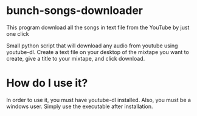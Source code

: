 # bunch-songs-downloader
This program download all the songs in text file from the YouTube by just one click


Small python script that will download any audio from youtube using youtube-dl. Create a text file on your desktop of the mixtape you want to create, give a title to your mixtape, and click download.


# How do I use it?
In order to use it, you must have youtube-dl installed. Also, you must be a windows user. Simply use the executable after installation.
